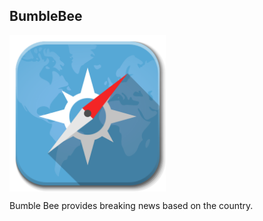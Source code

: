 ## BumbleBee

<a href=""><img src="https://github.com/spkdroid/BumbleBee/blob/master/App_Icon.png" align="center" height="250" width="250" ></a>

Bumble Bee provides breaking news based on the country.

